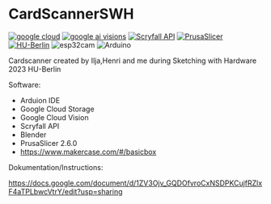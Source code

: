 # CardScannerSWH

[![google cloud](https://img.shields.io/badge/google%20cloud-passed-blue?style=flat&link=https://cloud.google.com/?hl=de)](https://cloud.google.com/?hl=de) 
[![google ai visions](https://img.shields.io/badge/google%20ai%20visions-passed-blue?style=flat&link=https://cloud.google.com/vision?hl=de)](https://cloud.google.com/vision?hl=de)
[![Scryfall API](https://img.shields.io/badge/Scryfall%20API-purple?style=flat&link=https://scryfall.com/docs/api)](https://scryfall.com/docs/api)
[![PrusaSlicer ](https://img.shields.io/badge/PrusaSlicer-2.6.0-blue?style=flat&link=https://github.com/prusa3d/PrusaSlicer/releases/tag/version_2.6.0)](https://github.com/prusa3d/PrusaSlicer/releases/tag/version_2.6.0)
[![HU-Berlin](https://img.shields.io/badge/HU--Berlin-2023-blue?style=flat&link=https://www.hu-berlin.de/de)](https://www.hu-berlin.de/de)
![esp32cam](https://img.shields.io/badge/esp32cam-5%20MP-blue?style=flat)
![Arduino](https://img.shields.io/badge/Arduino-gray?style=flat) 

Cardscanner created by Ilja,Henri and me during Sketching with Hardware 2023 HU-Berlin


Software:

 * Arduion IDE
 * Google Cloud Storage
 * Google Cloud Vision
 * Scryfall API
 * Blender
 * PrusaSlicer 2.6.0
 * https://www.makercase.com/#/basicbox

Dokumentation/Instructions:

https://docs.google.com/document/d/1ZV3Ojv_GQDOfvroCxNSDPKCujfRZlxF4aTPLbwcVtrY/edit?usp=sharing




